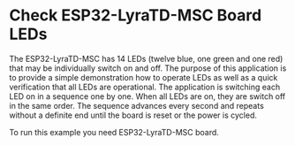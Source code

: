 # Check ESP32-LyraTD-MSC Board LEDs

The ESP32-LyraTD-MSC has 14 LEDs (twelve blue, one green and one red) that may be individually switch on and off. The purpose of this application is to provide a simple demonstration how to operate LEDs as well as a quick verification that all LEDs are operational. The application is switching each LED on in a sequence one by one. When all LEDs are on, they are switch off in the same order. The sequence advances every second and repeats without a definite end until the board is reset or the power is cycled.

To run this example you need ESP32-LyraTD-MSC board.

